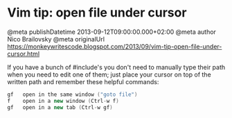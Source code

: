 # Vim tip: open file under cursor

@meta publishDatetime 2013-09-12T09:00:00.000+02:00
@meta author Nico Brailovsky
@meta originalUrl https://monkeywritescode.blogspot.com/2013/09/vim-tip-open-file-under-cursor.html

If you have a bunch of #include's you don't need to manually type their path when you need to edit one of them; just place your cursor on top of the written path and remember these helpful commands:

```c++
gf	 open in the same window ("goto file")
f	 open in a new window (Ctrl-w f)
gf	 open in a new tab (Ctrl-w gf)
```

